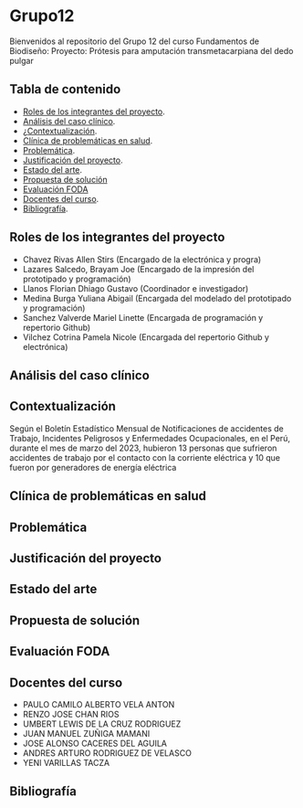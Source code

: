 # Grupo12
Bienvenidos al repositorio del Grupo 12 del curso Fundamentos de Biodiseño:
Proyecto: Prótesis para amputación transmetacarpiana del dedo pulgar

## Tabla de contenido

- [Roles de los integrantes del proyecto](#Roles_de_los_integrantes_del_proyecto).
- [Análisis del caso clínico](#Análisis_del_caso_clínico).
- [¿Contextualización](#Contextualización).
- [Clínica de problemáticas en salud](#Clínica_de_problemáticas_en_salud).
- [Problemática](#Temática_del_proyecto).
- [Justificación del proyecto](#Justificación_del_proyecto).
- [Estado del arte](#Estado_del_arte).
- [Propuesta de solución](#Propuesta_de_solución)
- [Evaluación FODA](#Evaluación_FODA)
- [Docentes del curso](#Docentes_del_curso).
- [Bibliografía](#Bibliografía).


## Roles de los integrantes del proyecto
- Chavez Rivas Allen Stirs (Encargado de la electrónica y progra)
- Lazares Salcedo, Brayam Joe (Encargado de la impresión del prototipado y programación)
- Llanos Florian Dhiago Gustavo (Coordinador e investigador)
- Medina Burga Yuliana Abigail (Encargada del modelado del prototipado y programación)
- Sanchez Valverde Mariel Linette (Encargada de programación y repertorio Github)
- Vilchez Cotrina Pamela Nicole (Encargada del repertorio Github y electrónica)

## Análisis del caso clínico



## Contextualización

Según el Boletín Estadístico Mensual de Notificaciones de accidentes de Trabajo, Incidentes Peligrosos y Enfermedades Ocupacionales, en el Perú, durante el mes de marzo del 2023, hubieron 13 personas que sufrieron accidentes de trabajo por el contacto con la corriente eléctrica y 10 que fueron por generadores de energía eléctrica



## Clínica de problemáticas en salud


## Problemática



## Justificación del proyecto



## Estado del arte



## Propuesta de solución



## Evaluación FODA



## Docentes del curso

- PAULO CAMILO ALBERTO VELA ANTON
- RENZO JOSE CHAN RIOS
- UMBERT LEWIS DE LA CRUZ RODRIGUEZ
- JUAN MANUEL ZUÑIGA MAMANI
- JOSE ALONSO CACERES DEL AGUILA
- ANDRES ARTURO RODRIGUEZ DE VELASCO
- YENI VARILLAS TACZA

## Bibliografía 




